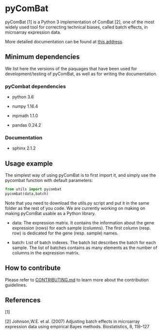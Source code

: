 # pyComBat

pyComBat [1] is a Python 3 implementation of ComBat [2], one of the most widely used tool for correcting technical biases, called batch effects, in microarray expression data.

More detailed documentation can be found at [this address](https://epigenelabs.github.io/pyComBat/).

## Minimum dependencies

We list here the versions of the paquages that have been used for development/testing of pyComBat, as well as for writing the documentation.

### pyCombat dependencies

* python 3.6

* numpy 1.16.4

* mpmath 1.1.0

* pandas 0.24.2

### Documentation

* sphinx 2.1.2

## Usage example

The simplest way of using pyComBat is to first import it, and simply use the pycombat function with default parameters:

```python
from utils import pycombat
pycombat(data,batch)
```

Note that you need to download the utils.py script and put it in the same folder as the rest of you code. We are currently working on making on making pyComBat usable as a Python library.

* data: The expression matrix. It contains the information about the gene expression (rows) for each sample (columns). The first column (resp. row) is dedicated for the gene (resp. sample) names.

* batch: List of batch indexes. The batch list describes the batch for each sample. The list of batches contains as many elements as the number of columns in the expression matrix.

## How to contribute

Please refer to [CONTRIBUTING.md](https://github.com/epigenelabs/pyComBat/blob/master/CONTRIBUTING.md) to learn more about the contribution guidelines.

## References

[1]

[2] Johnson,W.E. et al. (2007) Adjusting batch effects in microarray expression data using empirical Bayes methods. Biostatistics, 8, 118–127
